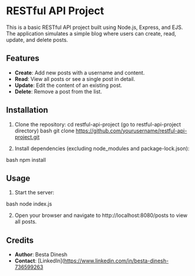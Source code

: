 # RESTful API Project

This is a basic RESTful API project built using Node.js, Express, and EJS. The application simulates a simple blog where users can create, read, update, and delete posts.

## Features

- **Create**: Add new posts with a username and content.
- **Read**: View all posts or see a single post in detail.
- **Update**: Edit the content of an existing post.
- **Delete**: Remove a post from the list.

## Installation

1. Clone the repository:
    cd restful-api-project
    (go to restful-api-project directory)
bash
    git clone https://github.com/yourusername/restful-api-project.git


2. Install dependencies (excluding node_modules and package-lock.json):
    
bash
    npm install


## Usage

1. Start the server:
    
bash
    node index.js


2. Open your browser and navigate to http://localhost:8080/posts to view all posts.

## Credits
- **Author**: Besta Dinesh
- **Contact**: [LinkedIn](https://www.linkedin.com/in/besta-dinesh-736599263
